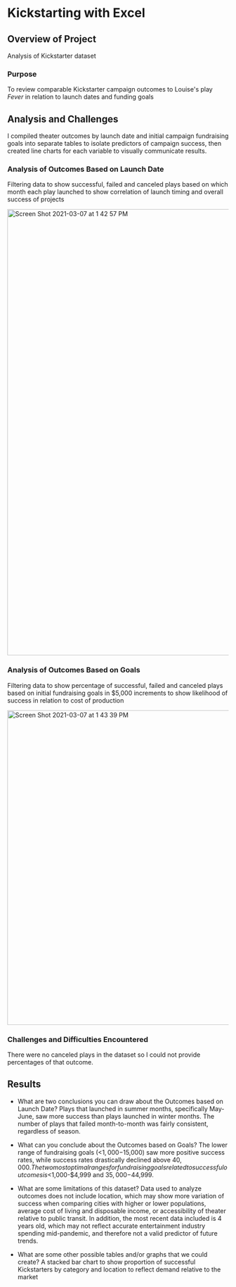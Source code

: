 
# Kickstarting with Excel

## Overview of Project
Analysis of Kickstarter dataset

### Purpose
To review comparable Kickstarter campaign outcomes to Louise's play *Fever* in relation to launch dates and funding goals

## Analysis and Challenges
I compiled theater outcomes by launch date and initial campaign fundraising goals into separate tables to isolate predictors of campaign success, then created line charts for each variable to visually communicate results. 


### Analysis of Outcomes Based on Launch Date
Filtering data to show successful, failed and canceled plays based on which month each play launched to show correlation of launch timing and overall success of projects

<img width="1014" alt="Screen Shot 2021-03-07 at 1 42 57 PM" src="https://user-images.githubusercontent.com/78561980/110256151-f0498180-7f5c-11eb-8337-0689ae071b61.png">

### Analysis of Outcomes Based on Goals
Filtering data to show percentage of successful, failed and canceled plays based on initial fundraising goals in $5,000 increments to show likelihood of success in relation to cost of production

<img width="715" alt="Screen Shot 2021-03-07 at 1 43 39 PM" src="https://user-images.githubusercontent.com/78561980/110256171-0a835f80-7f5d-11eb-9b44-74b6356a6df1.png">

### Challenges and Difficulties Encountered
There were no canceled plays in the dataset so I could not provide percentages of that outcome. 

## Results

- What are two conclusions you can draw about the Outcomes based on Launch Date?
Plays that launched in summer months, specifically May-June, saw more success than plays launched in winter months. The number of plays that failed month-to-month was fairly consistent, regardless of season. 

- What can you conclude about the Outcomes based on Goals?
The lower range of fundraising goals (<$1,000-$15,000) saw more positive success rates, while success rates drastically declined above $40,000. The two most optimal ranges for fundraising goals related to successful outcomes is <$1,000-$4,999 and $35,000-$44,999. 


- What are some limitations of this dataset?
Data used to analyze outcomes does not include location, which may show more variation of success when comparing cities with higher or lower populations, average cost of living and disposable income, or accessibility of theater relative to public transit. In addition, the most recent data included is 4 years old, which may not reflect accurate entertainment industry spending mid-pandemic, and therefore not a valid predictor of future trends. 

- What are some other possible tables and/or graphs that we could create?
A stacked bar chart to show proportion of successful Kickstarters by category and location to reflect demand relative to the market

